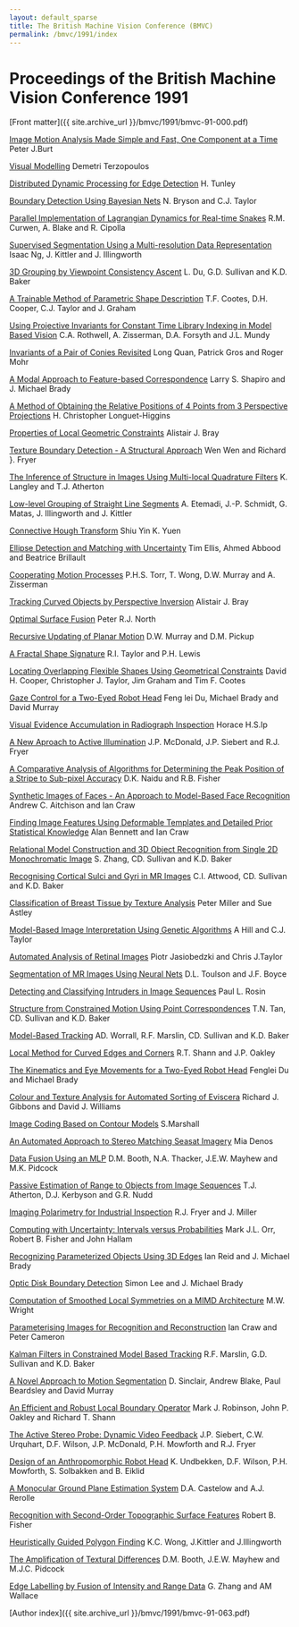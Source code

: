 ```yaml
---
layout: default_sparse
title: The British Machine Vision Conference (BMVC)
permalink: /bmvc/1991/index
---
```


# Proceedings of the British Machine Vision Conference 1991

[Front matter]({{ site.archive_url }}/bmvc/1991/bmvc-91-000.pdf)

[Image Motion Analysis Made Simple and Fast, One Component at a Time](bmvc-91-001.html)
Peter J.Burt

[Visual Modelling](bmvc-91-002.html)
Demetri Terzopoulos

[Distributed Dynamic Processing for Edge Detection](bmvc-91-003.html)
H. Tunley

[Boundary Detection Using Bayesian Nets](bmvc-91-004.html)
N. Bryson and C.J. Taylor

[Parallel Implementation of Lagrangian Dynamics for Real-time Snakes](bmvc-91-005.html)
R.M. Curwen, A. Blake and R. Cipolla

[Supervised Segmentation Using a Multi-resolution Data Representation](bmvc-91-006.html)
Isaac Ng, J. Kittler and J. Illingworth

[3D Grouping by Viewpoint Consistency Ascent](bmvc-91-007.html)
L. Du, G.D. Sullivan and K.D. Baker

[A Trainable Method of Parametric Shape Description](bmvc-91-008.html)
T.F. Cootes, D.H. Cooper, C.J. Taylor and J. Graham

[Using Projective Invariants for Constant Time Library Indexing in Model Based Vision](bmvc-91-009.html)
C.A. Rothwell, A. Zisserman, D.A. Forsyth and J.L. Mundy

[Invariants of a Pair of Conies Revisited](bmvc-91-010.html)
Long Quan, Patrick Gros and Roger Mohr

[A Modal Approach to Feature-based Correspondence](bmvc-91-011.html)
Larry S. Shapiro and J. Michael Brady

[A Method of Obtaining the Relative Positions of 4 Points from 3 Perspective Projections](bmvc-91-012.html)
H. Christopher Longuet-Higgins

[Properties of Local Geometric Constraints](bmvc-91-013.html)
Alistair J. Bray

[Texture Boundary Detection - A Structural Approach](bmvc-91-014.html)
Wen Wen and Richard }. Fryer

[The Inference of Structure in Images Using Multi-local Quadrature Filters](bmvc-91-015.html)
K. Langley and T.J. Atherton

[Low-level Grouping of Straight Line Segments](bmvc-91-016.html)
A. Etemadi, J.-P. Schmidt, G. Matas, J. Illingworth and J. Kittler

[Connective Hough Transform](bmvc-91-017.html)
Shiu Yin K. Yuen

[Ellipse Detection and Matching with Uncertainty](bmvc-91-018.html)
Tim Ellis, Ahmed Abbood and Beatrice Brillault

[Cooperating Motion Processes](bmvc-91-019.html)
P.H.S. Torr, T. Wong, D.W. Murray and A. Zisserman

[Tracking Curved Objects by Perspective Inversion](bmvc-91-020.html)
Alistair J. Bray

[Optimal Surface Fusion](bmvc-91-021.html)
Peter R.J. North

[Recursive Updating of Planar Motion](bmvc-91-022.html)
D.W. Murray and D.M. Pickup

[A Fractal Shape Signature](bmvc-91-023.html)
R.I. Taylor and P.H. Lewis

[Locating Overlapping Flexible Shapes Using Geometrical Constraints](bmvc-91-024.html)
David H. Cooper, Christopher J. Taylor, Jim Graham and Tim F. Cootes

[Gaze Control for a Two-Eyed Robot Head](bmvc-91-025.html)
Feng lei Du, Michael Brady and David Murray

[Visual Evidence Accumulation in Radiograph Inspection](bmvc-91-026.html)
Horace H.S.Ip

[A New Aproach to Active Illumination](bmvc-91-027.html)
J.P. McDonald, J.P. Siebert and R.J. Fryer

[A Comparative Analysis of Algorithms for Determining the Peak Position of a Stripe to Sub-pixel Accuracy](bmvc-91-028.html)
D.K. Naidu and R.B. Fisher

[Synthetic Images of Faces - An Approach to Model-Based Face Recognition](bmvc-91-029.html)
Andrew C. Aitchison and Ian Craw

[Finding Image Features Using Deformable Templates and Detailed Prior Statistical Knowledge](bmvc-91-030.html)
Alan Bennett and Ian Craw

[Relational Model Construction and 3D Object Recognition from Single 2D Monochromatic Image](bmvc-91-031.html)
S. Zhang, CD. Sullivan and K.D. Baker

[Recognising Cortical Sulci and Gyri in MR Images](bmvc-91-032.html)
C.I. Attwood, CD. Sullivan and K.D. Baker

[Classification of Breast Tissue by Texture Analysis](bmvc-91-033.html)
Peter Miller and Sue Astley

[Model-Based Image Interpretation Using Genetic Algorithms](bmvc-91-034.html)
A Hill and C.J. Taylor

[Automated Analysis of Retinal Images](bmvc-91-035.html)
Piotr Jasiobedzki and Chris J.Taylor

[Segmentation of MR Images Using Neural Nets](bmvc-91-036.html)
D.L. Toulson and J.F. Boyce

[Detecting and Classifying Intruders in Image Sequences](bmvc-91-037.html)
Paul L. Rosin

[Structure from Constrained Motion Using Point Correspondences](bmvc-91-038.html)
T.N. Tan, CD. Sullivan and K.D. Baker

[Model-Based Tracking](bmvc-91-039.html)
AD. Worrall, R.F. Marslin, CD. Sullivan and K.D. Baker

[Local Method for Curved Edges and Corners](bmvc-91-040.html)
R.T. Shann and J.P. Oakley

[The Kinematics and Eye Movements for a Two-Eyed Robot Head](bmvc-91-041.html)
Fenglei Du and Michael Brady

[Colour and Texture Analysis for Automated Sorting of Eviscera](bmvc-91-042.html)
Richard J. Gibbons and David J. Williams

[Image Coding Based on Contour Models](bmvc-91-043.html)
S.Marshall

[An Automated Approach to Stereo Matching Seasat Imagery](bmvc-91-044.html)
Mia Denos

[Data Fusion Using an MLP](bmvc-91-045.html)
D.M. Booth, N.A. Thacker, J.E.W. Mayhew and M.K. Pidcock

[Passive Estimation of Range to Objects from Image Sequences](bmvc-91-046.html)
T.J. Atherton, D.J. Kerbyson and G.R. Nudd

[Imaging Polarimetry for Industrial Inspection](bmvc-91-047.html)
R.J. Fryer and J. Miller

[Computing with Uncertainty: Intervals versus Probabilities](bmvc-91-048.html)
Mark J.L. Orr, Robert B. Fisher and John Hallam

[Recognizing Parameterized Objects Using 3D Edges](bmvc-91-049.html)
Ian Reid and J. Michael Brady

[Optic Disk Boundary Detection](bmvc-91-050.html)
Simon Lee and J. Michael Brady

[Computation of Smoothed Local Symmetries on a MIMD Architecture](bmvc-91-051.html)
M.W. Wright

[Parameterising Images for Recognition and Reconstruction](bmvc-91-052.html)
Ian Craw and Peter Cameron

[Kalman Filters in Constrained Model Based Tracking](bmvc-91-053.html)
R.F. Marslin, G.D. Sullivan and K.D. Baker

[A Novel Approach to Motion Segmentation](bmvc-91-054.html)
D. Sinclair, Andrew Blake, Paul Beardsley and David Murray

[An Efficient and Robust Local Boundary Operator](bmvc-91-055.html)
Mark J. Robinson, John P. Oakley and Richard T. Shann

[The Active Stereo Probe: Dynamic Video Feedback](bmvc-91-056.html)
J.P. Siebert, C.W. Urquhart, D.F. Wilson, J.P. McDonald, P.H. Mowforth and R.J. Fryer

[Design of an Anthropomorphic Robot Head](bmvc-91-057.html)
K. Undbekken, D.F. Wilson, P.H. Mowforth, S. Solbakken and B. Eiklid

[A Monocular Ground Plane Estimation System](bmvc-91-058.html)
D.A. Castelow and A.J. Rerolle

[Recognition with Second-Order Topographic Surface Features](bmvc-91-059.html)
Robert B. Fisher

[Heuristically Guided Polygon Finding](bmvc-91-060.html)
K.C. Wong, J.Kittler and J.Illingworth

[The Amplification of Textural Differences](bmvc-91-061.html)
D.M. Booth, J.E.W. Mayhew and M.J.C. Pidcock

[Edge Labelling by Fusion of Intensity and Range Data](bmvc-91-062.html)
G. Zhang and AM Wallace

[Author index]({{ site.archive_url }}/bmvc/1991/bmvc-91-063.pdf)
